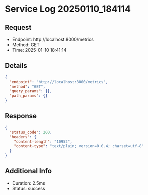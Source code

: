 # Service Log 20250110_184114

## Request
- Endpoint: http://localhost:8000/metrics
- Method: GET
- Time: 2025-01-10 18:41:14

## Details
```json
{
  "endpoint": "http://localhost:8000/metrics",
  "method": "GET",
  "query_params": {},
  "path_params": {}
}
```

## Response
```json
{
  "status_code": 200,
  "headers": {
    "content-length": "10952",
    "content-type": "text/plain; version=0.0.4; charset=utf-8"
  }
}
```

## Additional Info
- Duration: 2.5ms
- Status: success
